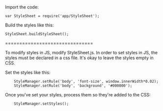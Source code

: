 Import the code: 

    var StyleSheet = require('app/StyleSheet');

Build the styles like this:

    StyleSheet.buildStyleSheet();

===============================

To modify styles in JS, modify StyleSheet.js.
In order to set styles in JS, the styles must be declared in a css file. It's okay to leave the styles empty in CSS.

Set the styles like this:

        StyleManager.setRule('body', 'font-size', window.innerWidth*0.02);
        StyleManager.setRule('body', 'background', '#000000');

Once you've set your styles, process them so they're added to the CSS:

        StyleManager.setStyles();